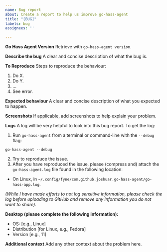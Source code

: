 ```yaml
---
name: Bug report
about: Create a report to help us improve go-hass-agent
title: "[BUG]"
labels: bug
assignees: ''

---
```


**Go Hass Agent Version**
Retrieve with `go-hass-agent version`.

**Describe the bug**
A clear and concise description of what the bug is.

**To Reproduce**
Steps to reproduce the behaviour:
1. Do X.
2. Do Y.
3. …
4. See error.

**Expected behaviour**
A clear and concise description of what you expected to happen.

**Screenshots**
If applicable, add screenshots to help explain your problem.

**Logs**
A log will be very helpful to look into this bug report. To get the log:

1. Run `go-hass-agent` from a terminal or command-line with the `--debug` flag:
```shell
go-hass-agent --debug
```
2. Try to reproduce the issue.
3. After you have reproduced the issue, please (compress and) attach the `go-hass-agent.log` file found in the following location:
  - On Linux, in `~/.config/fyne/com.github.joshuar.go-hass-agent/go-hass-app.log`.

*(While I have made efforts to not log sensitive information, please check the log before uploading to GitHub and remove any information you do not want to share).*

**Desktop (please complete the following information):**
 - OS: [e.g., Linux]
 - Distribution [for Linux, e.g., Fedora]
 - Version [e.g., 11]

**Additional context**
Add any other context about the problem here.
